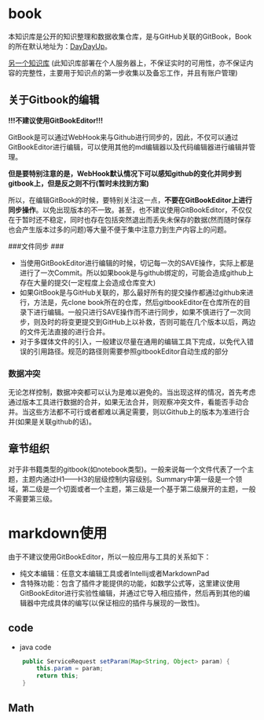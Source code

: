 # book

本知识库是公开的知识整理和数据收集仓库，是与GitHub关联的GitBook，Book的所在默认地址为：[DayDayUp](https://aaron218.gitbooks.io/daydayup/content/)。

[另一个知识库](https://newstring.myqnapcloud.com:8081/dokuwiki/) (此知识库部署在个人服务器上，不保证实时的可用性，亦不保证内容的完整性，主要用于知识点的第一步收集以及备忘工作，并且有账户管理)

## 关于Gitbook的编辑
**!!!不建议使用GitBookEditor!!!**

GitBook是可以通过WebHook来与Github进行同步的，因此，不仅可以通过GitBookEditor进行编辑，可以使用其他的md编辑器以及代码编辑器进行编辑并管理。

**但是要特别注意的是，WebHook默认情况下可以感知github的变化并同步到gitbook上，但是反之则不行(暂时未找到方案)**

所以，在编辑GitBook的时候，要特别关注这一点，**不要在GitBookEditor上进行同步操作**。以免出现版本的不一致。甚至，也不建议使用GitBookEditor，不仅仅在于暂时还不稳定，同时也存在包括突然退出而丢失未保存的数据(然而随时保存也会产生版本过多的问题)等大量不便于集中注意力到生产内容上的问题。

###文件同步 ### 
*  当使用GitBookEditor进行编辑的时候，切记每一次的SAVE操作，实际上都是进行了一次Commit。所以如果book是与github绑定的，可能会造成github上存在大量的提交(一定程度上会造成仓库变大)
*  如果GitBook是与GitHub关联的，那么最好所有的提交操作都通过github来进行，方法是，先clone book所在的仓库，然后gitbookEditor在仓库所在的目录下进行编辑。一般只进行SAVE操作而不进行同步，如果不慎进行了一次同步，则及时的将变更提交到GitHub上以补救，否则可能在几个版本以后，两边的文件无法直接的进行合并。
*    对于多媒体文件的引入，一般建议尽量在通用的编辑工具下完成，以免代入错误的引用路径。规范的路径则需要参照gitbookEditor自动生成的部分

### 数据冲突 ###
无论怎样控制，数据冲突都可以认为是难以避免的。当出现这样的情况，首先考虑通过版本工具进行数据的合并，如果无法合并，则观察冲突文件，看能否手动合并。当这些方法都不可行或者都难以满足需要，则以Github上的版本为准进行合并(如果是关联github的话)。

## 章节组织 ##
对于非书籍类型的gitbook(如notebook类型)。一般来说每一个文件代表了一个主题，主题内通过H1——H3的层级控制内容级别。Summary中第一级是一个领域，第二级是一个切面或者一个主题，第三级是一个基于第二级展开的主题，一般不需要第三级。

# markdown使用
由于不建议使用GitBookEditor，所以一般应用与工具的关系如下：
* 纯文本编辑：任意文本编辑工具或者Intellij或者MarkdownPad
* 含特殊功能：包含了插件才能提供的功能，如数学公式等，这里建议使用GitBookEditor进行实验性编辑，并通过它导入相应插件，然后再到其他的编辑器中完成具体的编写(以保证相应的插件与展现的一致性)。

## code ##

*   java code
```java
    public ServiceRequest setParam(Map<String, Object> param) {
        this.param = param;
        return this;
    }
```

## Math ##

